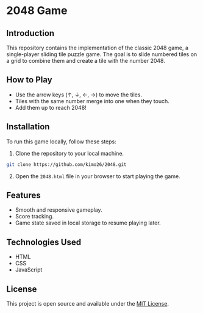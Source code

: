 # 2048 Game

## Introduction
This repository contains the implementation of the classic 2048 game, a single-player sliding tile puzzle game. The goal is to slide numbered tiles on a grid to combine them and create a tile with the number 2048.

## How to Play
- Use the arrow keys (↑, ↓, ←, →) to move the tiles.
- Tiles with the same number merge into one when they touch.
- Add them up to reach 2048!

## Installation
To run this game locally, follow these steps:
1. Clone the repository to your local machine.
```bash
git clone https://github.com/kimo26/2048.git
```
2. Open the `2048.html` file in your browser to start playing the game.

## Features
- Smooth and responsive gameplay.
- Score tracking.
- Game state saved in local storage to resume playing later.

## Technologies Used
- HTML
- CSS
- JavaScript

## License
This project is open source and available under the [MIT License](LICENSE).
